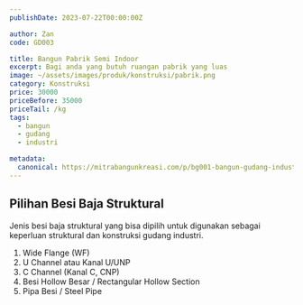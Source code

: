 ```yaml
---
publishDate: 2023-07-22T00:00:00Z

author: Zan
code: GD003

title: Bangun Pabrik Semi Indoor
excerpt: Bagi anda yang butuh ruangan pabrik yang luas
image: ~/assets/images/produk/konstruksi/pabrik.png
category: Konstruksi
price: 30000
priceBefore: 35000
priceTail: /kg
tags:
  - bangun
  - gudang
  - industri

metadata:
  canonical: https://mitrabangunkreasi.com/p/bg001-bangun-gudang-industrial
---
```


## Pilihan Besi Baja Struktural

Jenis besi baja struktural yang bisa dipilih untuk digunakan sebagai keperluan struktural dan konstruksi gudang industri.

1. Wide Flange (WF)
2. U Channel atau Kanal U/UNP
3. C Channel (Kanal C, CNP)
4. Besi Hollow Besar / Rectangular Hollow Section
5. Pipa Besi / Steel Pipe